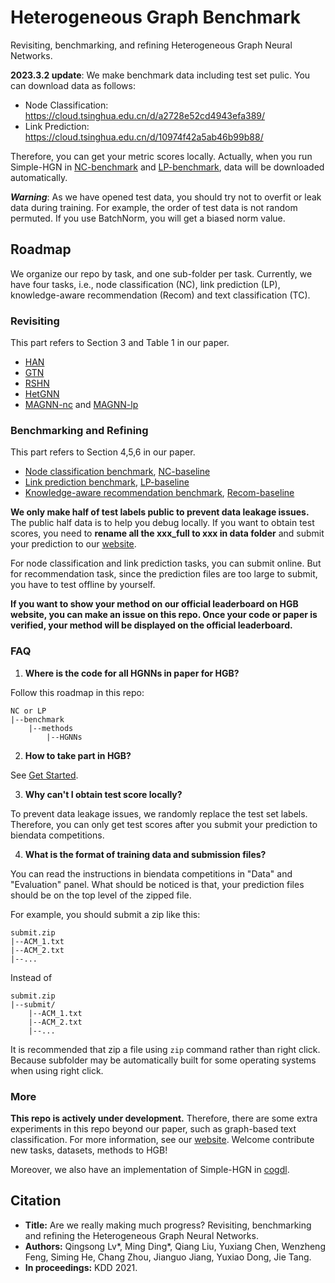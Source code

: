 # Heterogeneous Graph Benchmark

Revisiting, benchmarking, and refining Heterogeneous Graph Neural Networks.

**2023.3.2 update**: We make benchmark data including test set pulic. You can download data as follows:

* Node Classification: https://cloud.tsinghua.edu.cn/d/a2728e52cd4943efa389/
* Link Prediction: https://cloud.tsinghua.edu.cn/d/10974f42a5ab46b99b88/

Therefore, you can get your metric scores locally. Actually, when you run Simple-HGN in [NC-benchmark](NC/benchmark/methods/baseline/) and [LP-benchmark](LP/benchmark/methods/baseline/), data will be downloaded automatically.

***Warning***: As we have opened test data, you should try not to overfit or leak data during training. For example, the order of test data is not random permuted. If you use BatchNorm, you will get a biased norm value.

## Roadmap

We organize our repo by task, and one sub-folder per task. Currently, we have four tasks, i.e., node classification (NC), link prediction (LP), knowledge-aware recommendation (Recom) and text classification (TC).

### Revisiting

This part refers to Section 3 and Table 1 in our paper.

* [HAN](./NC/HAN)
* [GTN](./NC/GTN)
* [RSHN](./NC/RSHN)
* [HetGNN](./NC/HetGNN)
* [MAGNN-nc](./NC/MAGNN) and [MAGNN-lp](./LP/benchmark/methods/MAGNN_ini)

### Benchmarking and Refining

This part refers to Section 4,5,6 in our paper.

* [Node classification benchmark](./NC/benchmark), [NC-baseline](./NC/benchmark/methods/baseline)
* [Link prediction benchmark](./LP/benchmark), [LP-baseline](./LP/benchmark/methods/baseline)
* [Knowledge-aware recommendation benchmark](./Recom), [Recom-baseline](./Recom/baseline)

**We only make half of test labels public to prevent data leakage issues.** The public half data is to help you debug locally. If you want to obtain test scores, you need to **rename all the xxx_full to xxx in data folder** and submit your prediction to our [website](https://www.biendata.xyz/hgb/).

For node classification and link prediction tasks, you can submit online. But for recommendation task, since the prediction files are too large to submit, you have to test offline by yourself.

**If you want to show your method on our official leaderboard on HGB website, you can make an issue on this repo. Once your code or paper is verified, your method will be displayed on the official leaderboard.**

### FAQ

1. **Where is the code for all HGNNs in paper for HGB?**

Follow this roadmap in this repo:

```
NC or LP
|--benchmark
    |--methods
        |--HGNNs
```

2. **How to take part in HGB?**

See [Get Started](https://www.biendata.xyz/hgb/#/about).

3. **Why can't I obtain test score locally?**

To prevent data leakage issues, we randomly replace the test set labels. Therefore, you can only get test scores after you submit your prediction to biendata competitions.

4. **What is the format of training data and submission files?**

You can read the instructions in biendata competitions in "Data" and "Evaluation" panel. What should be noticed is that, your prediction files should be on the top level of the zipped file.

For example, you should submit a zip like this:

```
submit.zip
|--ACM_1.txt
|--ACM_2.txt
|--...
```

Instead of

```
submit.zip
|--submit/
    |--ACM_1.txt
    |--ACM_2.txt
    |--...
```

It is recommended that zip a file using ```zip``` command rather than right click. Because subfolder may be automatically built for some operating systems when using right click.

### More

**This repo is actively under development.** Therefore, there are some extra experiments in this repo beyond our paper, such as graph-based text classification. For more information, see our [website](https://www.biendata.xyz/hgb/). Welcome contribute new tasks, datasets, methods to HGB!

Moreover, we also have an implementation of Simple-HGN in [cogdl](https://github.com/THUDM/cogdl/tree/master/examples/simple_hgn).


## Citation

* **Title:** Are we really making much progress? Revisiting, benchmarking and refining the Heterogeneous Graph Neural Networks.
* **Authors:** Qingsong Lv\*, Ming Ding\*, Qiang Liu, Yuxiang Chen, Wenzheng Feng, Siming He, Chang Zhou, Jianguo Jiang, Yuxiao Dong, Jie Tang.
* **In proceedings:** KDD 2021.
